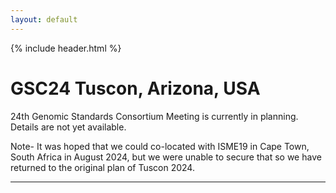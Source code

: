 ```yaml
---
layout: default
---
```


{% include header.html %}

# GSC24 Tuscon, Arizona, USA

24th Genomic Standards Consortium Meeting is currently in planning. Details are not yet available.


Note- It was hoped that we could co-located with ISME19 in Cape Town, South Africa in August 2024, but we were unable to secure that so we have returned to the original plan of Tuscon 2024.


-----



<!--
## **Genomic Standards for Precision Medicine, Agriculture, Comparative Genomics, and Metabolomics**

GSC23 sessions will focus on tackling metadata challenges related to the sample collection, processing and genomic sequencing workflow critical for small and large scale datasets within the fields of medical genomics, agriculture, comparative genomics, and metabolomics tackling metadata challenges related to the sample collection, processing and genomic sequencing workflow critical for small and large scale datasets. It is our intention to discuss and plan for evolving genomic and laboratory standards to address the needs of the clinical, academic and industry researchers with a focus on precision medicine and agriculture.

**Local Hosts:** The **[Faculty of Medicine Siriraj Hospital at Mahidol University](https://www2.si.mahidol.ac.th/en/)** and the **[National Center for Genetic Engineering and Biotechnology](http://www.biotec.or.th/en/) (BIOTEC/NSTDA)**

![](/GSC23/Mahidol-300x93.png)
![](/GSC23/biotec-300x95.jpeg)
![](/GSC23/nstda-300x98.jpeg)

**Dates:** Aug 7-11, 2023

        ![](/GSC23/bangkok.jpeg)

**Location**: Srisavarindhira Building, [Siriraj Hospital Mahidol University](https://www2.si.mahidol.ac.th/en/), 2 Thanon Wang Lang, Siriraj, Bangkok Noi, Bangkok 10700, Thailand

**Education Day** (Date:7 Aug TBC), **GSC23 Workshops** (Date:11 Aug TBC)

**Main GSC23 meeting:**  (Date:8-10 Aug TBC)

** Please note that the schedule is subject to change**

**Sessions:** **Precision Medicine, Agriculture,** **Comparative Genomics,** **and Metabolomics**

## Hotels 

Attendees are encouraged to make their hotel booking as early as possible. Here we provide a list of Bangkok (3 star and 4 star) hotels, with estimated per night costs (for the meeting dates, prices were looked up in February, 2020) 

[Hotel List](/GSC23/hotels.docx)

[Translation rates](https://www.xe.com/currencyconverter/convert/?Amount=1&From=USD&To=THB) for Thai Baht (THB) to USD

## **Agenda – Confirmed Speakers:**

**Day 1 (Date:TBA)**

**Session:** **Genomic Standards for Precision Medicine**

**Keynote:** **Personalized Medicine –** **Leslie Biesecker** (NIH/NHGRI)

**Curating Clinical Genomes –** Manop Pithukpakorn (Faculty of Medicine Siriraj Hospital, Mahidol University)

**Human Cell Atlas Project –** Varodom Charoensawan (Faculty of Science, Mahidol University)

**Pathogen Genomics – October Michael Sessions** (NUS School of Public Health, Singapore)

**Session: Standards Perspectives from Publishing and Databases**

**Journal perspective: Gigascience –** Chris Hunter 

**Journal perspective: Scientific Data –** Varsha Khodiyar 

**Database perspective: NCBI Resources** – Ilene Mizrachi

**Database perspective: DDBJ** – Kyung-Bum Lee

**Database perspective: National Genomics Data Center, China** –Yiming Bao

**Working Group Sessions – Afternoon Networking**

*   GSC Compliance and Interoperability Working Group
*   Standards in Personalized Medicine

**Day 2(Date:TBA)** 

**Session: Genomic Standards for Metabolomics**

**Keynote:** **Jia Li** **–** (Imperial College London)

**Metabolomics standards in natural product research –** Sakda Khoomrung (Siriraj Hospital, Mahidol University, Thailand)

**Standardised NMR Metabolomics and its applications –** Jutarop Phetcharaburanin (Khon Kaen University, Thailand)

**Session:** **Genomic Standards for Agriculture Microbiomes** 

**AgMicrobiome Research Coordination Network (RCN)** – Lindal Kinkel (University of Minnesota) 

**Standardization of next-generation sequencing method to study gut microbial diversity in shrimp** – Wanilada Rungrassamee (National Center for Genetic Engineering and Biotechnology, Thailand)

**Working Group Sessions – Afternoon Networking** 

*   GSC Compliance and Interoperability Working Group
*   Ag Microbiome 
*   Metabolomics Standards
*   Standardized Protocols
*   Comparative Genomics

**Day3 (Date:TBA)**

 **Session: GSC Current & Evolving Standards**

Session Speakers:

**GSC Compliance and Interoperability Working Group –** Ramona Walls (University of Arizona)

**RNA Microbial Standards –** Scott Tighe (University of Vermont)

**FAIR Principles** **–** Susanna-Assunta Sansone (Oxford University)

**Food – Pathogen Microbiome Standards –** (FDA)

**Venom – Parasite Microbiome Standards** – Sabah Ul-Hasan (Scripps Research)

**Session: Genomic Standards for Comparative Genomics**

Nikos Kyrpides – JGI

Parwinder Kaur – DNA Zoo Australia

**Engineering Therapeutic Cells: Clinical Standards and Metrics –** Chris Mason (Weill Cornell Medicine)

**Spike-in DNA Standards for NGS Sequencing –** Dieter Tourlousse (AIST, Japan)

**Sponsors:**

[![](/GSC23/agilent-logo.png "Agilent")](https://www.agilent.com/) 

[![](/GSC23/scientificData.png "Scientific Data")](https://www.nature.com/sdata/) 

[![](/GSC23/CNGB-LOGO-300x154.png "Chine National GeneBank(CNGB)")](https://db.cngb.org) 

-->